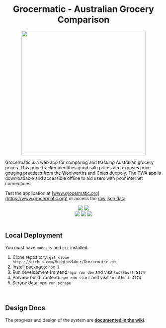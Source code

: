 <h1 align="center">
 Grocermatic - Australian Grocery Comparison
</h1>

<div align="center">
  <a href="https://www.grocermatic.org](https://www.grocermatic.org">
    <img width="400" src="https://github.com/MengLinMaker/Grocermatic/assets/39476147/ef580265-7427-4491-96e2-739a54dc44f7">
  </a>
</div>

Grocermatic is a web app for comparing and tracking Australian grocery prices. This price tracker identifies good sale prices and exposes price gouging practices from the Woolworths and Coles duopoly. The PWA app is downloadable and accessible offline to aid users with poor internet connections.

Test the application at [www.grocermatic.org](https://www.grocermatic.org) or access the [raw json data](https://product.grocermatic.org/cleanProductInfo.json)

<div flex align="center">
  <img src="https://img.shields.io/github/actions/workflow/status/MengLinMaker/Grocermatic/scrape.yml?style=for-the-badge&label=Webscrape">
  <img src="https://img.shields.io/website?url=https%3A%2F%2Fwww.grocermatic.org&style=for-the-badge">
</div>
<div flex align="center">
  <img src="https://img.shields.io/mozilla-observatory/grade-score/grocermatic.pages.dev?style=for-the-badge">
  <img src="https://img.shields.io/hsts/preload/grocermatic.pages.dev?style=for-the-badge&label=hsts">
  <img src="https://img.shields.io/w3c-validation/html?targetUrl=https%3A%2F%2Fwww.grocermatic.org&style=for-the-badge">
</div>

<div>&nbsp</div>

## Local Deployment
You must have `node.js` and `git` installed.

1. Clone repository: `git clone https://github.com/MengLinMaker/Grocermatic.git`
2. Install packages: `npm i`
3. Run development frontend: `npm run dev` and visit `localhost:5174`
4. Preview build frontend: `npm run start` and visit `localhost:4174`
5. Scrape data: `npm run scrape`

<div>&nbsp</div>

## Design Docs

The progress and design of the system are **[documented in the wiki](https://github.com/MengLinMaker/Grocery-Suggester/wiki)**.
